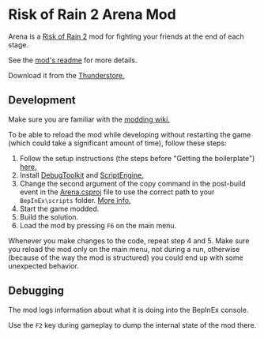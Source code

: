# Risk of Rain 2 Arena Mod

Arena is a [Risk of Rain 2](https://en.wikipedia.org/wiki/Risk_of_Rain_2) mod for fighting your friends at the end of each stage.

See the [mod's readme](src/Arena/Assets/README.md) for more details.

Download it from the [Thunderstore.](https://thunderstore.io/package/peterbozso/Arena/)

## Development

Make sure you are familiar with the [modding wiki.](https://github.com/risk-of-thunder/R2Wiki/wiki)

To be able to reload the mod while developing without restarting the game (which could take a significant amount of time), follow these steps:

1. Follow the setup instructions (the steps before "Getting the boilerplate") [here.](https://github.com/risk-of-thunder/R2Wiki/wiki/First-Mod)
2. Install [DebugToolkit](https://thunderstore.io/package/IHarbHD/DebugToolkit/) and [ScriptEngine.](https://github.com/BepInEx/BepInEx.Debug#scriptengine)
3. Change the second argument of the copy command in the post-build event in the [Arena.csproj](src/Arena/Arena.csproj) file to use the correct path to your `BepInEx\scripts` folder. [More info.](https://github.com/risk-of-thunder/R2Wiki/wiki/Build-Events#copy-output-dll)
4. Start the game modded.
5. Build the solution.
6. Load the mod by pressing `F6` on the main menu.

Whenever you make changes to the code, repeat step 4 and 5. Make sure you reload the mod only on the main menu, not during a run, otherwise (because of the way the mod is structured) you could end up with some unexpected behavior.

## Debugging

The mod logs information about what it is doing into the BepInEx console.

Use the `F2` key during gameplay to dump the internal state of the mod there.
